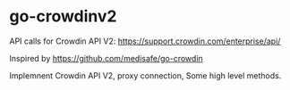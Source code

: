 # go-crowdinv2
API calls for Crowdin API V2: https://support.crowdin.com/enterprise/api/

Inspired by https://github.com/medisafe/go-crowdin


Implemnent Crowdin API V2, proxy connection, Some high level methods. 
